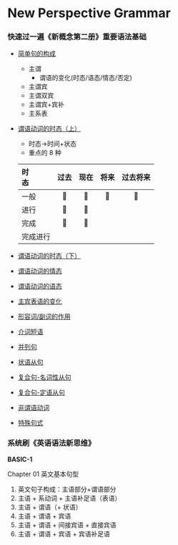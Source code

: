 # New Perspective Grammar

### 快速过一遍《新概念第二册》重要语法基础
* [简单句的构成](./N2/1.md)
  * 主谓
    * 谓语的变化(时态/语态/情态/否定)
  * 主谓宾
  * 主谓双宾
  * 主谓宾+宾补
  * 主系表
* [谓语动词的时态（上）](./N2/2.md)
  * 时态->时间+状态
  * 重点的 8 种

  时<br>态|过去|现在|将来|过去将来|
  |:-|:-:|:-:|:-:|:-:|
  |一般|📌|📌|📌|📌|
  |进行|📌|📌|||
  |完成|📌|📌|||
  |完成进行|||||
* [谓语动词的时态（下）](./N2/3.md)
* [谓语动词的情态](./N2/4.md)
* [谓语动词的语态](./N2/5.md)
* [主宾表语的变化](./N2/6.md)
* [形容词/副词的作用](./N2/7.md)
* [介词短语](./N2/8.md)
* [并列句](./N2/9.md)
* [状语从句](./N2/10.md)
* [复合句-名词性从句](./N2/11.md)
* [复合句-定语从句](./N2/12.md)
* [非谓语动词](./N2/13.md)
* [特殊句式](./N2/14.md)

### 系统刷《英语语法新思维》

**BASIC-1**

Chapter 01 英文基本句型
1. 英文句子构成：主语部分+谓语部分
2. 主语 + 系动词 + 主语补足语（表语）
3. 主语 + 谓语（+ 状语）
4. 主语 + 谓语 + 宾语
5. 主语 + 谓语 + 间接宾语 + 直接宾语
6. 主语 + 谓语 + 宾语 + 宾语补足语